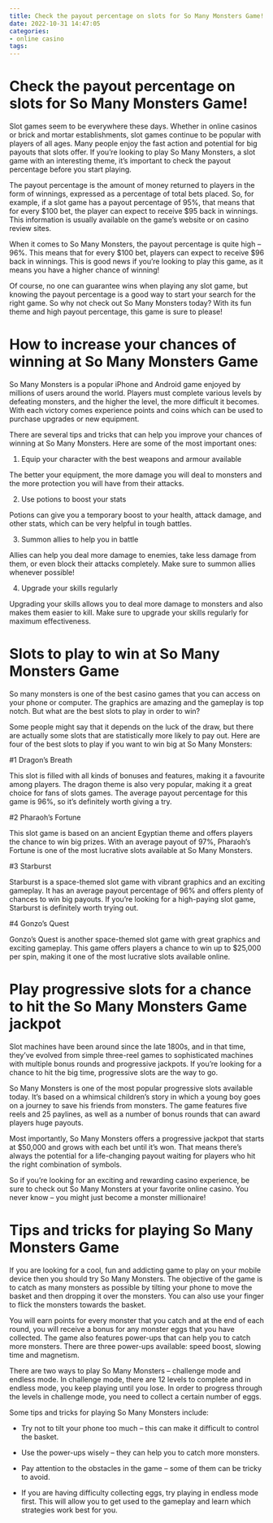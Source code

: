 ```yaml
---
title: Check the payout percentage on slots for So Many Monsters Game! 
date: 2022-10-31 14:47:05
categories:
- online casino
tags:
---
```



#  Check the payout percentage on slots for So Many Monsters Game! 

Slot games seem to be everywhere these days. Whether in online casinos or brick and mortar establishments, slot games continue to be popular with players of all ages. Many people enjoy the fast action and potential for big payouts that slots offer. If you’re looking to play So Many Monsters, a slot game with an interesting theme, it’s important to check the payout percentage before you start playing. 

The payout percentage is the amount of money returned to players in the form of winnings, expressed as a percentage of total bets placed. So, for example, if a slot game has a payout percentage of 95%, that means that for every $100 bet, the player can expect to receive $95 back in winnings. This information is usually available on the game’s website or on casino review sites. 

When it comes to So Many Monsters, the payout percentage is quite high – 96%. This means that for every $100 bet, players can expect to receive $96 back in winnings. This is good news if you’re looking to play this game, as it means you have a higher chance of winning! 

Of course, no one can guarantee wins when playing any slot game, but knowing the payout percentage is a good way to start your search for the right game. So why not check out So Many Monsters today? With its fun theme and high payout percentage, this game is sure to please!

#  How to increase your chances of winning at So Many Monsters Game 

So Many Monsters is a popular iPhone and Android game enjoyed by millions of users around the world. Players must complete various levels by defeating monsters, and the higher the level, the more difficult it becomes. With each victory comes experience points and coins which can be used to purchase upgrades or new equipment.

There are several tips and tricks that can help you improve your chances of winning at So Many Monsters. Here are some of the most important ones:

1) Equip your character with the best weapons and armour available

The better your equipment, the more damage you will deal to monsters and the more protection you will have from their attacks.

2) Use potions to boost your stats

Potions can give you a temporary boost to your health, attack damage, and other stats, which can be very helpful in tough battles.

3) Summon allies to help you in battle

Allies can help you deal more damage to enemies, take less damage from them, or even block their attacks completely. Make sure to summon allies whenever possible!

4) Upgrade your skills regularly

Upgrading your skills allows you to deal more damage to monsters and also makes them easier to kill. Make sure to upgrade your skills regularly for maximum effectiveness.

#  Slots to play to win at So Many Monsters Game 

So many monsters is one of the best casino games that you can access on your phone or computer. The graphics are amazing and the gameplay is top notch. But what are the best slots to play in order to win?

Some people might say that it depends on the luck of the draw, but there are actually some slots that are statistically more likely to pay out. Here are four of the best slots to play if you want to win big at So Many Monsters:

#1 Dragon’s Breath

This slot is filled with all kinds of bonuses and features, making it a favourite among players. The dragon theme is also very popular, making it a great choice for fans of slots games. The average payout percentage for this game is 96%, so it’s definitely worth giving a try.

#2 Pharaoh’s Fortune

This slot game is based on an ancient Egyptian theme and offers players the chance to win big prizes. With an average payout of 97%, Pharaoh’s Fortune is one of the most lucrative slots available at So Many Monsters.

#3 Starburst

Starburst is a space-themed slot game with vibrant graphics and an exciting gameplay. It has an average payout percentage of 96% and offers plenty of chances to win big payouts. If you’re looking for a high-paying slot game, Starburst is definitely worth trying out.

#4 Gonzo’s Quest

Gonzo’s Quest is another space-themed slot game with great graphics and exciting gameplay. This game offers players a chance to win up to $25,000 per spin, making it one of the most lucrative slots available online.

#  Play progressive slots for a chance to hit the So Many Monsters Game jackpot 

Slot machines have been around since the late 1800s, and in that time, they’ve evolved from simple three-reel games to sophisticated machines with multiple bonus rounds and progressive jackpots. If you’re looking for a chance to hit the big time, progressive slots are the way to go.

So Many Monsters is one of the most popular progressive slots available today. It’s based on a whimsical children’s story in which a young boy goes on a journey to save his friends from monsters. The game features five reels and 25 paylines, as well as a number of bonus rounds that can award players huge payouts.

Most importantly, So Many Monsters offers a progressive jackpot that starts at $50,000 and grows with each bet until it’s won. That means there’s always the potential for a life-changing payout waiting for players who hit the right combination of symbols.

So if you’re looking for an exciting and rewarding casino experience, be sure to check out So Many Monsters at your favorite online casino. You never know – you might just become a monster millionaire!

#  Tips and tricks for playing So Many Monsters Game

If you are looking for a cool, fun and addicting game to play on your mobile device then you should try So Many Monsters. The objective of the game is to catch as many monsters as possible by tilting your phone to move the basket and then dropping it over the monsters. You can also use your finger to flick the monsters towards the basket.

You will earn points for every monster that you catch and at the end of each round, you will receive a bonus for any monster eggs that you have collected. The game also features power-ups that can help you to catch more monsters. There are three power-ups available: speed boost, slowing time and magnetism.

There are two ways to play So Many Monsters – challenge mode and endless mode. In challenge mode, there are 12 levels to complete and in endless mode, you keep playing until you lose. In order to progress through the levels in challenge mode, you need to collect a certain number of eggs.

Some tips and tricks for playing So Many Monsters include:

* Try not to tilt your phone too much – this can make it difficult to control the basket.

* Use the power-ups wisely – they can help you to catch more monsters.

* Pay attention to the obstacles in the game – some of them can be tricky to avoid.

* If you are having difficulty collecting eggs, try playing in endless mode first. This will allow you to get used to the gameplay and learn which strategies work best for you.